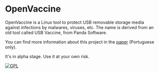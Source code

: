 OpenVaccine
===========

OpenVaccine is a Linux tool to protect USB removable storage media
against infections by malwares, viruses, etc. The name is derived
from an old tool called USB Vaccine, from Panda Software.

You can find more information about this project in the [paper](http://mentebinaria.com.br/artigos/0x1a/0x1a-desprotegendo-usb.pdf)
(Portuguese only).

It's in alpha stage. Use it at your own risk.

[![GPL](http://www.gnu.org/graphics/gplv3-127x51.png)](http://www.gnu.org/licenses/gpl.html)